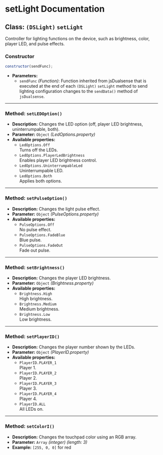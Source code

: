 # setLight Documentation

## Class: `(DSLight)` `setLight`

Controller for lighting functions on the device, such as brightness, color, player LED, and pulse effects.

### Constructor

```js
constructor(sendFunc);
```

- **Parameters:**
  - `sendFunc` _(Function)_: Function inherited from jsDualsense that is executed at the end of each `(DSLight)` `setLight` method to send lighting configuration changes to the `sendData()` method of `jsDualsense`.

---

### Method: `setLEDOption()`

- **Description:** Changes the LED option (off, player LED brightness, uninterrumpable, both).
- **Parameter:** `Object` _(LedOptions.property)_
- **Available properties:**
  - `LedOptions.Off`<br>
    Turns off the LEDs.
  - `LedOptions.PlayerLedBrightness`<br>
    Enables player LED brightness control.
  - `LedOptions.UninterrumpableLed`<br>
    Uninterrumpable LED.
  - `LedOptions.Both`<br>
    Applies both options.

---

### Method: `setPulseOption()`

- **Description:** Changes the light pulse effect.
- **Parameter:** `Object` _(PulseOptions.property)_
- **Available properties:**
  - `PulseOptions.Off`<br>
    No pulse effect.
  - `PulseOptions.FadeBlue`<br>
    Blue pulse.
  - `PulseOptions.FadeOut`<br>
    Fade out pulse.

---

### Method: `setBrightness()`

- **Description:** Changes the player LED brightness.
- **Parameter:** `Object` _(Brightness.property)_
- **Available properties:**
  - `Brightness.High`<br>
    High brightness.
  - `Brightness.Medium`<br>
    Medium brightness.
  - `Brightness.Low`<br>
    Low brightness.

---

### Method: `setPlayerID()`

- **Description:** Changes the player number shown by the LEDs.
- **Parameter:** `Object` _(PlayerID.property)_
- **Available properties:**
  - `PlayerID.PLAYER_1`<br>
    Player 1.
  - `PlayerID.PLAYER_2`<br>
    Player 2.
  - `PlayerID.PLAYER_3`<br>
    Player 3.
  - `PlayerID.PLAYER_4`<br>
    Player 4.
  - `PlayerID.ALL`<br>
    All LEDs on.

---

### Method: `setColorI()`

- **Description:** Changes the touchpad color using an RGB array.
- **Parameter:** `Array` _(integer)_ _(length: 3)_
- **Example:** `[255, 0, 0]` for red
